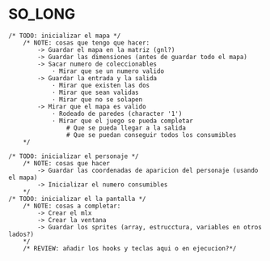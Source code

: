 # SO_LONG

	/* TODO: inicializar el mapa */	
		/* NOTE: cosas que tengo que hacer:
			-> Guardar el mapa en la matriz (gnl?)
			-> Guardar las dimensiones (antes de guardar todo el mapa)
			-> Sacar numero de coleccionables
				· Mirar que se un numero valido
			-> Guardar la entrada y la salida
				· Mirar que existen las dos
				· Mirar que sean validas
				· Mirar que no se solapen
			-> Mirar que el mapa es valido
				· Rodeado de paredes (character '1')
				· Mirar que el juego se pueda completar
					# Que se pueda llegar a la salida
					# Que se puedan conseguir todos los consumibles
		*/
	
	/* TODO: inicializar el personaje */
		/* NOTE: cosas que hacer 
			-> Guardar las coordenadas de aparicion del personaje (usando el mapa)
			-> Inicializar el numero consumibles
		*/
	/* TODO: inicializar el la pantalla */
		/* NOTE: cosas a completar:
			-> Crear el mlx
			-> Crear la ventana
			-> Guardar los sprites (array, estrucctura, variables en otros lados?)
		*/
		/* REVIEW: añadir los hooks y teclas aqui o en ejecucion?*/	

